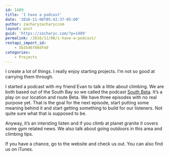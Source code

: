 ```yaml
---
id: 1489
title: 'I have a podcast'
date: '2016-11-08T05:42:37-05:00'
author: zacharyzacharyccom
layout: post
guid: 'https://zacharyc.com/?p=1489'
permalink: /2016/11/08/i-have-a-podcast/
restapi_import_id:
    - 5b3546f08dfe0
categories:
    - Projects
---
```


I create a lot of things. I really enjoy starting projects. I’m not so good at carrying them through.

I started a podcast with my friend Evan to talk a little about climbing. We are both based out of the South Bay so we called the podcast [South Beta](http://wwww.southbeta.com). It’s a play on our location and route Beta. We have three episodes with no real purpose yet. That is the goal for the next episode, start putting some meaning behind it and start getting something to build for our listeners. Not quite sure what that is supposed to be.

Anyway, it’s an intersting listen and if you climb at planet granite it covers some gym related news. We also talk about going outdoors in this area and climbing tips.

If you have a chance, go to the website and check us out. You can also find us on iTunes.